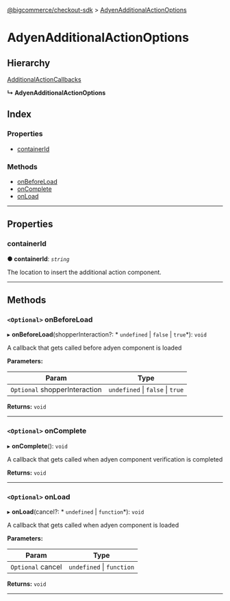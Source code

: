 [@bigcommerce/checkout-sdk](../README.md) > [AdyenAdditionalActionOptions](../interfaces/adyenadditionalactionoptions.md)

# AdyenAdditionalActionOptions

## Hierarchy

 [AdditionalActionCallbacks](additionalactioncallbacks.md)

**↳ AdyenAdditionalActionOptions**

## Index

### Properties

* [containerId](adyenadditionalactionoptions.md#containerid)

### Methods

* [onBeforeLoad](adyenadditionalactionoptions.md#onbeforeload)
* [onComplete](adyenadditionalactionoptions.md#oncomplete)
* [onLoad](adyenadditionalactionoptions.md#onload)

---

## Properties

<a id="containerid"></a>

###  containerId

**● containerId**: *`string`*

The location to insert the additional action component.

___

## Methods

<a id="onbeforeload"></a>

### `<Optional>` onBeforeLoad

▸ **onBeforeLoad**(shopperInteraction?: * `undefined` &#124; `false` &#124; `true`*): `void`

A callback that gets called before adyen component is loaded

**Parameters:**

| Param | Type |
| ------ | ------ |
| `Optional` shopperInteraction |  `undefined` &#124; `false` &#124; `true`|

**Returns:** `void`

___
<a id="oncomplete"></a>

### `<Optional>` onComplete

▸ **onComplete**(): `void`

A callback that gets called when adyen component verification is completed

**Returns:** `void`

___
<a id="onload"></a>

### `<Optional>` onLoad

▸ **onLoad**(cancel?: * `undefined` &#124; `function`*): `void`

A callback that gets called when adyen component is loaded

**Parameters:**

| Param | Type |
| ------ | ------ |
| `Optional` cancel |  `undefined` &#124; `function`|

**Returns:** `void`

___

